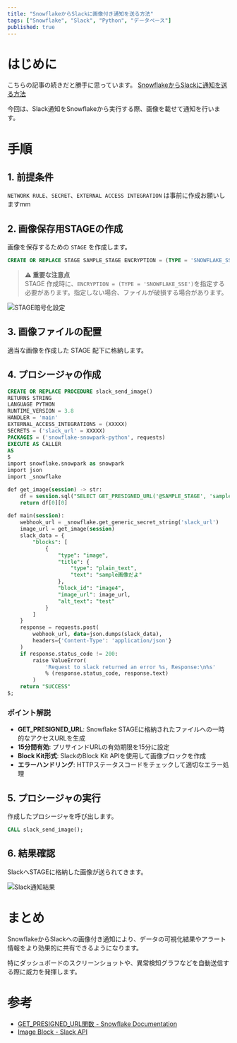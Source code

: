 ```yaml
---
title: "SnowflakeからSlackに画像付き通知を送る方法"
tags: ["Snowflake", "Slack", "Python", "データベース"]
published: true
---
```


# はじめに

こちらの記事の続きだと勝手に思っています。
[SnowflakeからSlackに通知を送る方法](https://zenn.dev/churadata/articles/a553092387708b)

今回は、Slack通知をSnowflakeから実行する際、画像を載せて通知を行います。

# 手順

## 1. 前提条件

`NETWORK RULE`、`SECRET`、`EXTERNAL ACCESS INTEGRATION` は事前に作成お願いしますmm

## 2. 画像保存用STAGEの作成

画像を保存するための `STAGE` を作成します。

```sql
CREATE OR REPLACE STAGE SAMPLE_STAGE ENCRYPTION = (TYPE = 'SNOWFLAKE_SSE');
```

> **⚠️ 重要な注意点**  
> STAGE 作成時に、`ENCRYPTION = (TYPE = 'SNOWFLAKE_SSE')`を指定する必要があります。指定しない場合、ファイルが破損する場合があります。

![STAGE暗号化設定](/articles/snowflake-slack-image-notification/image.png)

## 3. 画像ファイルの配置

適当な画像を作成した STAGE 配下に格納します。

## 4. プロシージャの作成

```sql
CREATE OR REPLACE PROCEDURE slack_send_image()
RETURNS STRING
LANGUAGE PYTHON
RUNTIME_VERSION = 3.8
HANDLER = 'main'
EXTERNAL_ACCESS_INTEGRATIONS = (XXXXX)
SECRETS = ('slack_url' = XXXXX)
PACKAGES = ('snowflake-snowpark-python', requests)
EXECUTE AS CALLER
AS
$
import snowflake.snowpark as snowpark
import json
import _snowflake

def get_image(session) -> str:
    df = session.sql("SELECT GET_PRESIGNED_URL('@SAMPLE_STAGE', 'sample.png', 15) as image_url").collect()
    return df[0][0]
    
def main(session): 
    webhook_url = _snowflake.get_generic_secret_string('slack_url')    
    image_url = get_image(session)
    slack_data = {
        "blocks": [
            {
                "type": "image",
                "title": {
                    "type": "plain_text",
                    "text": "sample画像だよ"
                },
                "block_id": "image4",
                "image_url": image_url,
                "alt_text": "test"
            }
        ]
    }
    response = requests.post(
        webhook_url, data=json.dumps(slack_data),
        headers={'Content-Type': 'application/json'}
    )
    if response.status_code != 200:
        raise ValueError(
            'Request to slack returned an error %s, Response:\n%s'
            % (response.status_code, response.text)
        )
    return "SUCCESS"
$;
```

### ポイント解説

- **GET_PRESIGNED_URL**: Snowflake STAGEに格納されたファイルへの一時的なアクセスURLを生成
- **15分間有効**: プリサインドURLの有効期限を15分に設定
- **Block Kit形式**: SlackのBlock Kit APIを使用して画像ブロックを作成
- **エラーハンドリング**: HTTPステータスコードをチェックして適切なエラー処理

## 5. プロシージャの実行

作成したプロシージャを呼び出します。

```sql
CALL slack_send_image();
```

## 6. 結果確認

SlackへSTAGEに格納した画像が送られてきます。

![Slack通知結果](/articles/snowflake-slack-image-notification/result.svg)

# まとめ

SnowflakeからSlackへの画像付き通知により、データの可視化結果やアラート情報をより効果的に共有できるようになります。

特にダッシュボードのスクリーンショットや、異常検知グラフなどを自動送信する際に威力を発揮します。

# 参考

- [GET_PRESIGNED_URL関数 - Snowflake Documentation](https://docs.snowflake.com/ja/sql-reference/functions/get_presigned_url)
- [Image Block - Slack API](https://api.slack.com/reference/block-kit/blocks#image)